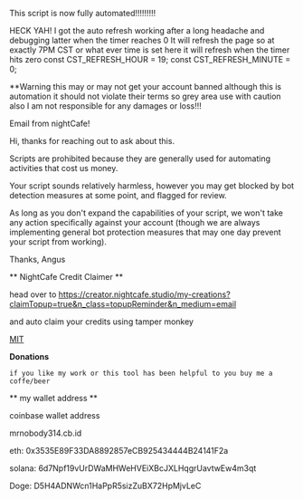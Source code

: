 This script is now fully automated!!!!!!!!! 

HECK YAH! I got the auto refresh working after a long headache and debugging latter when the timer reaches 0 It will refresh the page so at exactly 7PM CST or what ever time is set here it will refresh when the timer hits zero 
    const CST_REFRESH_HOUR = 19;
    const CST_REFRESH_MINUTE = 0; 


**Warning this may or may not get your account banned although this is automation it should not violate their terms so grey area use with caution also I am not responsible for any damages or loss!!! 


Email from nightCafe! 

Hi, thanks for reaching out to ask about this.

Scripts are prohibited because they are generally used for automating activities that cost us money.

Your script sounds relatively harmless, however you may get blocked by bot detection measures at some point, and flagged for review.

As long as you don't expand the capabilities of your script, we won't take any action specifically against your account (though we are always implementing general bot protection measures that may one day prevent your script from working). 

Thanks,
Angus


** NightCafe Credit Claimer **

head over to https://creator.nightcafe.studio/my-creations?claimTopup=true&n_class=topupReminder&n_medium=email

and auto claim your credits using tamper monkey 

[MIT](https://choosealicense.com/licenses/mit/)

**Donations**


    if you like my work or this tool has been helpful to you buy me a coffe/beer

** my wallet address **


coinbase wallet address 

mrnobody314.cb.id


eth: 0x3535E89F33DA8892857eCB925434444B24141F2a

solana: 6d7Npf19vUrDWaMHWeHVEiXBcJXLHqgrUavtwEw4m3qt

Doge: D5H4ADNWcn1HaPpR5sizZuBX72HpMjvLeC
